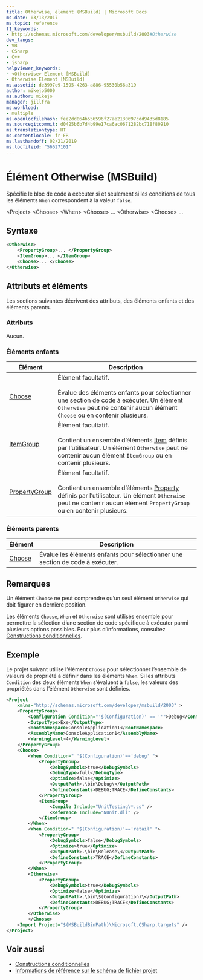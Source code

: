 ```yaml
---
title: Otherwise, élément (MSBuild) | Microsoft Docs
ms.date: 03/13/2017
ms.topic: reference
f1_keywords:
- http://schemas.microsoft.com/developer/msbuild/2003#Otherwise
dev_langs:
- VB
- CSharp
- C++
- jsharp
helpviewer_keywords:
- <Otherwise> Element [MSBuild]
- Otherwise Element [MSBuild]
ms.assetid: de3997e9-1595-4263-a886-95530b56a319
author: mikejo5000
ms.author: mikejo
manager: jillfra
ms.workload:
- multiple
ms.openlocfilehash: fee2dd064b556596f27ae2130697cdd9435d8185
ms.sourcegitcommit: d0425b6b7d4b99e17ca6ac0671282bc718f80910
ms.translationtype: HT
ms.contentlocale: fr-FR
ms.lasthandoff: 02/21/2019
ms.locfileid: "56627101"
---
```

# <a name="otherwise-element-msbuild"></a>Élément Otherwise (MSBuild)
Spécifie le bloc de code à exécuter si et seulement si les conditions de tous les éléments `When` correspondent à la valeur `false`.

 \<Project> \<Choose> \<When> \<Choose> ... \<Otherwise> \<Choose> ...

## <a name="syntax"></a>Syntaxe

```xml
<Otherwise>
    <PropertyGroup>... </PropertyGroup>
    <ItemGroup>... </ItemGroup>
    <Choose>... </Choose>
</Otherwise>
```

## <a name="attributes-and-elements"></a>Attributs et éléments
 Les sections suivantes décrivent des attributs, des éléments enfants et des éléments parents.

### <a name="attributes"></a>Attributs
 Aucun.

### <a name="child-elements"></a>Éléments enfants

|Élément|Description|
|-------------|-----------------|
|[Choose](../msbuild/choose-element-msbuild.md)|Élément facultatif.<br /><br /> Évalue des éléments enfants pour sélectionner une section de code à exécuter. Un élément `Otherwise` peut ne contenir aucun élément `Choose` ou en contenir plusieurs.|
|[ItemGroup](../msbuild/itemgroup-element-msbuild.md)|Élément facultatif.<br /><br /> Contient un ensemble d’éléments [Item](../msbuild/item-element-msbuild.md) définis par l’utilisateur. Un élément `Otherwise` peut ne contenir aucun élément `ItemGroup` ou en contenir plusieurs.|
|[PropertyGroup](../msbuild/propertygroup-element-msbuild.md)|Élément facultatif.<br /><br /> Contient un ensemble d’éléments [Property](../msbuild/property-element-msbuild.md) définis par l’utilisateur. Un élément `Otherwise` peut ne contenir aucun élément `PropertyGroup` ou en contenir plusieurs.|

### <a name="parent-elements"></a>Éléments parents

|Élément|Description|
|-------------|-----------------|
|[Choose](../msbuild/choose-element-msbuild.md)|Évalue les éléments enfants pour sélectionner une section de code à exécuter.|

## <a name="remarks"></a>Remarques
 Un élément `Choose` ne peut comprendre qu’un seul élément `Otherwise` qui doit figurer en dernière position.

 Les éléments `Choose`, `When` et `Otherwise` sont utilisés ensemble pour permettre la sélection d’une section de code spécifique à exécuter parmi plusieurs options possibles. Pour plus d’informations, consultez [Constructions conditionnelles](../msbuild/msbuild-conditional-constructs.md).

## <a name="example"></a>Exemple
 Le projet suivant utilise l’élément `Choose` pour sélectionner l’ensemble de valeurs de propriété à définir dans les éléments `When`. Si les attributs `Condition` des deux éléments `When` s’évaluent à `false`, les valeurs des propriétés dans l’élément `Otherwise` sont définies.

```xml
<Project
    xmlns="http://schemas.microsoft.com/developer/msbuild/2003" >
    <PropertyGroup>
        <Configuration Condition="'$(Configuration)' == ''">Debug</Configuration>
        <OutputType>Exe</OutputType>
        <RootNamespace>ConsoleApplication1</RootNamespace>
        <AssemblyName>ConsoleApplication1</AssemblyName>
        <WarningLevel>4</WarningLevel>
    </PropertyGroup>
    <Choose>
        <When Condition=" '$(Configuration)'=='debug' ">
            <PropertyGroup>
                <DebugSymbols>true</DebugSymbols>
                <DebugType>full</DebugType>
                <Optimize>false</Optimize>
                <OutputPath>.\bin\Debug\</OutputPath>
                <DefineConstants>DEBUG;TRACE</DefineConstants>
            </PropertyGroup>
            <ItemGroup>
                <Compile Include="UnitTesting\*.cs" />
                <Reference Include="NUnit.dll" />
            </ItemGroup>
        </When>
        <When Condition=" '$(Configuration)'=='retail' ">
            <PropertyGroup>
                <DebugSymbols>false</DebugSymbols>
                <Optimize>true</Optimize>
                <OutputPath>.\bin\Release\</OutputPath>
                <DefineConstants>TRACE</DefineConstants>
            </PropertyGroup>
        </When>
        <Otherwise>
            <PropertyGroup>
                <DebugSymbols>true</DebugSymbols>
                <Optimize>false</Optimize>
                <OutputPath>.\bin\$(Configuration)\</OutputPath>
                <DefineConstants>DEBUG;TRACE</DefineConstants>
            </PropertyGroup>
        </Otherwise>
        </Choose>
    <Import Project="$(MSBuildBinPath)\Microsoft.CSharp.targets" />
</Project>
```

## <a name="see-also"></a>Voir aussi
- [Constructions conditionnelles](../msbuild/msbuild-conditional-constructs.md)
- [Informations de référence sur le schéma de fichier projet](../msbuild/msbuild-project-file-schema-reference.md)
